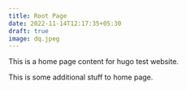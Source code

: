 ```yaml
---
title: Root Page
date: 2022-11-14T12:17:35+05:30
draft: true
image: dq.jpeg
---
```

This is a home page content for hugo test website.

T﻿his is some additional stuff to home page.